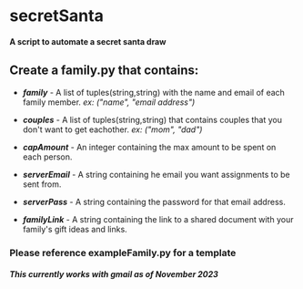 # secretSanta
#### A script to automate a secret santa draw

## Create a family.py that contains:

+ **_family_** - A list of tuples(string,string) with the name and email of each family member. _ex: ("name", "email address")_

+ **_couples_** - A list of tuples(string,string) that contains couples that you don't want to get eachother. _ex: ("mom", "dad")_

+ **_capAmount_** -  An integer containing the max amount to be spent on each person.

+ **_serverEmail_** - A string containing he email you want assignments to be sent from.

+ **_serverPass_** - A string containing the password for that email address.

+ **_familyLink_** -  A string containing the link to a shared document with your family's gift ideas and links.

### Please reference exampleFamily.py for a template

##### This currently works with gmail as of November 2023

